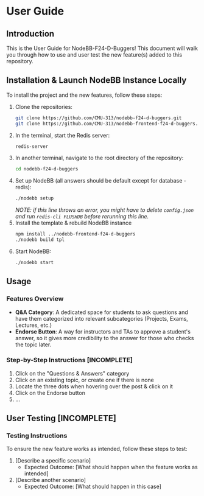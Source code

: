 # User Guide

## Introduction

This is the User Guide for NodeBB-F24-D-Buggers! This document will walk you through how to use and user test the new feature(s) added to this repository.

## Installation & Launch NodeBB Instance Locally
To install the project and the new features, follow these steps:
1. Clone the repositories:
    ```bash
    git clone https://github.com/CMU-313/nodebb-f24-d-buggers.git
    git clone https://github.com/CMU-313/nodebb-frontend-f24-d-buggers.git
    ```
2. In the terminal, start the Redis server:
     ```bash
    redis-server
    ```
3. In another terminal, navigate to the root directory of the repository:
    ```bash
    cd nodebb-f24-d-buggers
    ```
4. Set up NodeBB (all answers should be default except for database - redis):
    ```bash
    ./nodebb setup
    ```
    *NOTE: if this line throws an error, you might have to delete `config.json` and run `redis-cli FLUSHDB` before rerunning this line.*
5. Install the template & rebuild NodeBB instance
    ```bash
    npm install ../nodebb-frontend-f24-d-buggers
    ./nodebb build tpl
    ```
6. Start NodeBB:
    ```bash
    ./nodebb start
    ```

## Usage

### Features Overview
- **Q&A Category**: A dedicated space for students to ask questions and have them categorized into relevant subcategories (Projects, Exams, Lectures, etc.)
- **Endorse Button**: A way for instructors and TAs to approve a student's answer, so it gives more credibility to the answer for those who checks the topic later.

### Step-by-Step Instructions [INCOMPLETE]
1. Click on the "Questions & Answers" category
2. Click on an existing topic, or create one if there is none
3. Locate the three dots when hovering over the post & click on it
4. Click on the Endorse button
5. ...

## User Testing [INCOMPLETE]

### Testing Instructions
To ensure the new feature works as intended, follow these steps to test:
1. [Describe a specific scenario]
   - Expected Outcome: [What should happen when the feature works as intended]
2. [Describe another scenario]
   - Expected Outcome: [What should happen in this case]

